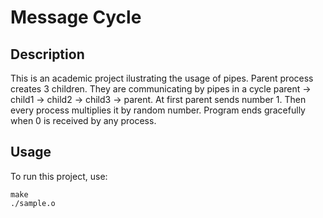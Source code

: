 # Message Cycle
## Description
This is an academic project ilustrating the usage of pipes. Parent process creates 3 children. They are communicating by pipes in a cycle parent -> child1 -> child2 -> child3 -> parent. At first parent sends number 1. Then every process multiplies it by random number. Program ends gracefully when 0 is received by any process.
## Usage
To run this project, use:
```
make
./sample.o
```
